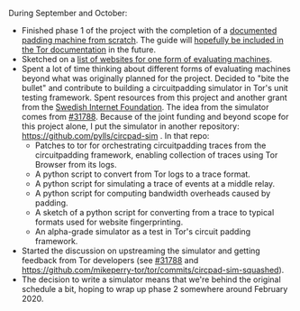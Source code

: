 During September and October:
- Finished phase 1 of the project with the completion of a [documented padding
  machine from
  scratch](https://github.com/pylls/padding-machines-for-tor/blob/master/notes/machine-from-scratch.md).
  The guide will [hopefully be included in the Tor
  documentation](https://github.com/mikeperry-tor/tor/blob/circuitpadding-dev-doc/doc/HACKING/CircuitPaddingQuickStart.md)
  in the future.
- Sketched on a [list of websites for one form of evaluating
  machines](https://github.com/pylls/padding-machines-for-tor/tree/master/collect-traces/exp/lists).
- Spent a lot of time thinking about different forms of evaluating machines
  beyond what was originally planned for the project. Decided to "bite the
  bullet" and contribute to building a circuitpadding simulator in Tor's unit
  testing framework. Spent resources from this project and another grant from
  the [Swedish Internet Foundation](https://internetstiftelsen.se/en/). The idea
  from the simulator comes from
  [#31788](https://trac.torproject.org/projects/tor/ticket/31788). Because of
  the joint funding and beyond scope for this project alone, I put the simulator
  in another repository: https://github.com/pylls/circpad-sim . In that repo:
    - Patches to tor for orchestrating circuitpadding traces from the circuitpadding framework, enabling collection of traces using Tor Browser from its logs.
    - A python script to convert from Tor logs to a trace format.
    - A python script for simulating a trace of events at a middle relay.
    - A python script for computing bandwidth overheads caused by padding.
    - A sketch of a python script for converting from a trace to typical formats used for website fingerprinting.
    - An alpha-grade simulator as a test in Tor's circuit padding framework.
- Started the discussion on upstreaming the simulator and getting feedback from Tor developers (see [#31788](https://trac.torproject.org/projects/tor/ticket/31788) and https://github.com/mikeperry-tor/tor/commits/circpad-sim-squashed).
- The decision to write a simulator means that we're behind the original schedule a bit, hoping to wrap up phase 2 somewhere around February 2020. 